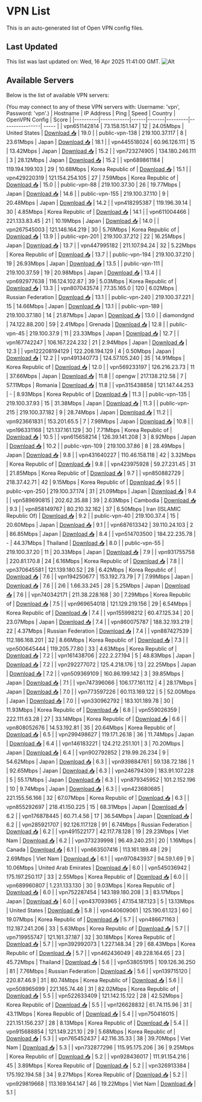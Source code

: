 # VPN List

This is an auto-generated list of Open VPN config files.

## Last Updated

This list was last updated on: Wed, 16 Apr 2025 11:41:00 GMT.
![Alt](https://repobeats.axiom.co/api/embed/186b98318ef1479477931607c1ad7d823f12451f.svg "Repobeats analytics image")

## Available Servers

Below is the list of available VPN servers:

(You may connect to any of these VPN servers with: Username: 'vpn', Password: 'vpn'.)
| Hostname | IP Address | Ping | Speed | Country | OpenVPN Config | Score |
|----------|------------|------|-------|---------|----------------| ----- |
| vpn651142814 | 73.158.151.147 | 12 | 24.05Mbps | United States | [Download 📥](./configs/server_0_US.ovpn) | 19.0 |
| public-vpn-138 | 219.100.37.117 | 8 | 23.61Mbps | Japan | [Download 📥](./configs/server_1_JP.ovpn) | 18.1 |
| vpn445518024 | 60.96.126.111 | 15 | 13.42Mbps | Japan | [Download 📥](./configs/server_2_JP.ovpn) | 15.2 |
| vpn723274905 | 134.180.246.111 | 3 | 28.12Mbps | Japan | [Download 📥](./configs/server_3_JP.ovpn) | 15.2 |
| vpn689861184 | 119.194.199.103 | 29 | 10.68Mbps | Korea Republic of | [Download 📥](./configs/server_4_KR.ovpn) | 15.1 |
| vpn429220319 | 121.154.254.105 | 27 | 7.59Mbps | Korea Republic of | [Download 📥](./configs/server_5_KR.ovpn) | 15.0 |
| public-vpn-88 | 219.100.37.30 | 26 | 19.77Mbps | Japan | [Download 📥](./configs/server_6_JP.ovpn) | 14.6 |
| public-vpn-155 | 219.100.37.110 | 9 | 20.48Mbps | Japan | [Download 📥](./configs/server_7_JP.ovpn) | 14.2 |
| vpn418295387 | 119.196.39.14 | 30 | 4.85Mbps | Korea Republic of | [Download 📥](./configs/server_8_KR.ovpn) | 14.1 |
| vpn611004466 | 221.133.83.45 | 21 | 10.19Mbps | Japan | [Download 📥](./configs/server_9_JP.ovpn) | 14.0 |
| vpn267545003 | 121.146.164.219 | 30 | 5.76Mbps | Korea Republic of | [Download 📥](./configs/server_10_KR.ovpn) | 13.9 |
| public-vpn-201 | 219.100.37.212 | 22 | 16.25Mbps | Japan | [Download 📥](./configs/server_11_JP.ovpn) | 13.7 |
| vpn447995182 | 211.107.94.24 | 32 | 5.22Mbps | Korea Republic of | [Download 📥](./configs/server_12_KR.ovpn) | 13.7 |
| public-vpn-194 | 219.100.37.210 | 19 | 26.93Mbps | Japan | [Download 📥](./configs/server_13_JP.ovpn) | 13.5 |
| public-vpn-111 | 219.100.37.59 | 19 | 20.98Mbps | Japan | [Download 📥](./configs/server_14_JP.ovpn) | 13.4 |
| vpn692977638 | 116.124.102.87 | 39 | 5.03Mbps | Korea Republic of | [Download 📥](./configs/server_15_KR.ovpn) | 13.3 |
| vpn807043574 | 77.35.165.0 | 120 | 6.02Mbps | Russian Federation | [Download 📥](./configs/server_16_RU.ovpn) | 13.1 |
| public-vpn-240 | 219.100.37.221 | 15 | 14.66Mbps | Japan | [Download 📥](./configs/server_17_JP.ovpn) | 13.1 |
| public-vpn-189 | 219.100.37.180 | 14 | 21.87Mbps | Japan | [Download 📥](./configs/server_18_JP.ovpn) | 13.0 |
| diamondgnd | 74.122.88.200 | 59 | 2.41Mbps | Grenada | [Download 📥](./configs/server_19_GD.ovpn) | 12.8 |
| public-vpn-45 | 219.100.37.9 | 11 | 23.33Mbps | Japan | [Download 📥](./configs/server_20_JP.ovpn) | 12.7 |
| vpn167742247 | 106.167.224.232 | 21 | 2.94Mbps | Japan | [Download 📥](./configs/server_21_JP.ovpn) | 12.3 |
| vpn122208194129 | 122.208.194.129 | 4 | 0.50Mbps | Japan | [Download 📥](./configs/server_22_JP.ovpn) | 12.2 |
| vpn491340773 | 124.57.105.240 | 35 | 14.91Mbps | Korea Republic of | [Download 📥](./configs/server_23_KR.ovpn) | 12.0 |
| vpn569233197 | 126.216.23.73 | 11 | 37.66Mbps | Japan | [Download 📥](./configs/server_24_JP.ovpn) | 11.8 |
| opengw | 217.138.212.58 | 7 | 57.11Mbps | Romania | [Download 📥](./configs/server_25_RO.ovpn) | 11.8 |
| vpn315438858 | 121.147.44.253 | - | 8.93Mbps | Korea Republic of | [Download 📥](./configs/server_26_KR.ovpn) | 11.3 |
| public-vpn-135 | 219.100.37.93 | 15 | 31.38Mbps | Japan | [Download 📥](./configs/server_27_JP.ovpn) | 11.3 |
| public-vpn-215 | 219.100.37.182 | 9 | 28.74Mbps | Japan | [Download 📥](./configs/server_28_JP.ovpn) | 11.2 |
| vpn923661831 | 153.201.65.5 | 7 | 7.98Mbps | Japan | [Download 📥](./configs/server_29_JP.ovpn) | 10.8 |
| vpn196331168 | 121.137.161.129 | 30 | 7.71Mbps | Korea Republic of | [Download 📥](./configs/server_30_KR.ovpn) | 10.5 |
| vpn615658214 | 126.39.141.208 | 3 | 8.92Mbps | Japan | [Download 📥](./configs/server_31_JP.ovpn) | 10.2 |
| public-vpn-109 | 219.100.37.86 | 8 | 28.49Mbps | Japan | [Download 📥](./configs/server_32_JP.ovpn) | 9.8 |
| vpn431640227 | 110.46.158.118 | 42 | 3.32Mbps | Korea Republic of | [Download 📥](./configs/server_33_KR.ovpn) | 9.8 |
| vpn423975928 | 59.27.231.45 | 31 | 21.85Mbps | Korea Republic of | [Download 📥](./configs/server_34_KR.ovpn) | 9.7 |
| vpn850882729 | 218.37.42.71 | 42 | 9.15Mbps | Korea Republic of | [Download 📥](./configs/server_35_KR.ovpn) | 9.5 |
| public-vpn-250 | 219.100.37.174 | 31 | 21.09Mbps | Japan | [Download 📥](./configs/server_36_JP.ovpn) | 9.4 |
| vpn589690815 | 202.62.35.88 | 39 | 2.63Mbps | Cambodia | [Download 📥](./configs/server_37_KH.ovpn) | 9.3 |
| vpn858149767 | 80.210.32.162 | 37 | 6.50Mbps | Iran (ISLAMIC Republic Of) | [Download 📥](./configs/server_38_IR.ovpn) | 9.2 |
| public-vpn-40 | 219.100.37.4 | 15 | 20.60Mbps | Japan | [Download 📥](./configs/server_39_JP.ovpn) | 9.1 |
| vpn687613342 | 39.110.24.103 | 2 | 86.85Mbps | Japan | [Download 📥](./configs/server_40_JP.ovpn) | 8.4 |
| vpn514703500 | 184.22.235.78 | - | 44.37Mbps | Thailand | [Download 📥](./configs/server_41_TH.ovpn) | 8.0 |
| public-vpn-55 | 219.100.37.20 | 11 | 20.33Mbps | Japan | [Download 📥](./configs/server_42_JP.ovpn) | 7.9 |
| vpn931755758 | 220.81.170.8 | 24 | 6.16Mbps | Korea Republic of | [Download 📥](./configs/server_43_KR.ovpn) | 7.8 |
| vpn370645581 | 121.139.180.52 | 28 | 6.42Mbps | Korea Republic of | [Download 📥](./configs/server_44_KR.ovpn) | 7.6 |
| vpn194250677 | 153.192.73.79 | 7 | 7.99Mbps | Japan | [Download 📥](./configs/server_45_JP.ovpn) | 7.6 |
| 2i6 | 1.66.33.245 | 28 | 5.25Mbps | Japan | [Download 📥](./configs/server_46_JP.ovpn) | 7.6 |
| vpn740342171 | 211.38.228.168 | 30 | 7.29Mbps | Korea Republic of | [Download 📥](./configs/server_47_KR.ovpn) | 7.5 |
| vpn969654018 | 121.129.219.156 | 29 | 6.54Mbps | Korea Republic of | [Download 📥](./configs/server_48_KR.ovpn) | 7.4 |
| vpn155998212 | 60.47.125.34 | 20 | 23.07Mbps | Japan | [Download 📥](./configs/server_49_JP.ovpn) | 7.4 |
| vpn860075787 | 188.32.193.219 | 22 | 4.37Mbps | Russian Federation | [Download 📥](./configs/server_50_RU.ovpn) | 7.4 |
| vpn887427539 | 112.186.168.201 | 32 | 8.66Mbps | Korea Republic of | [Download 📥](./configs/server_51_KR.ovpn) | 7.3 |
| vpn500645444 | 119.205.77.80 | 33 | 4.63Mbps | Korea Republic of | [Download 📥](./configs/server_52_KR.ovpn) | 7.2 |
| vpn161438706 | 222.2.27.194 | 5 | 48.83Mbps | Japan | [Download 📥](./configs/server_53_JP.ovpn) | 7.2 |
| vpn292277072 | 125.4.218.176 | 13 | 22.25Mbps | Japan | [Download 📥](./configs/server_54_JP.ovpn) | 7.2 |
| vpn509369109 | 160.86.199.142 | 3 | 39.85Mbps | Japan | [Download 📥](./configs/server_55_JP.ovpn) | 7.1 |
| vpn747396066 | 106.177.161.112 | 4 | 28.17Mbps | Japan | [Download 📥](./configs/server_56_JP.ovpn) | 7.0 |
| vpn773597226 | 60.113.169.122 | 5 | 52.00Mbps | Japan | [Download 📥](./configs/server_57_JP.ovpn) | 7.0 |
| vpn330962792 | 183.101.189.78 | 30 | 11.93Mbps | Korea Republic of | [Download 📥](./configs/server_58_KR.ovpn) | 6.8 |
| vpn559026359 | 222.111.63.28 | 27 | 33.14Mbps | Korea Republic of | [Download 📥](./configs/server_59_KR.ovpn) | 6.6 |
| vpn808052676 | 14.53.192.81 | 35 | 20.64Mbps | Korea Republic of | [Download 📥](./configs/server_60_KR.ovpn) | 6.5 |
| vpn299498627 | 119.171.26.18 | 36 | 11.74Mbps | Japan | [Download 📥](./configs/server_61_JP.ovpn) | 6.4 |
| vpn146183221 | 124.212.251.101 | 3 | 70.20Mbps | Japan | [Download 📥](./configs/server_62_JP.ovpn) | 6.4 |
| vpn902792852 | 219.99.26.234 | 9 | 54.62Mbps | Japan | [Download 📥](./configs/server_63_JP.ovpn) | 6.3 |
| vpn939884761 | 59.138.72.186 | 1 | 92.65Mbps | Japan | [Download 📥](./configs/server_64_JP.ovpn) | 6.3 |
| vpn246794309 | 183.91.107.228 | 5 | 55.17Mbps | Japan | [Download 📥](./configs/server_65_JP.ovpn) | 6.3 |
| vpn879345952 | 101.2.152.196 | 10 | 9.74Mbps | Japan | [Download 📥](./configs/server_66_JP.ovpn) | 6.3 |
| vpn423680685 | 221.155.56.166 | 32 | 67.07Mbps | Korea Republic of | [Download 📥](./configs/server_67_KR.ovpn) | 6.3 |
| vpn855292697 | 218.41.150.225 | 15 | 68.31Mbps | Japan | [Download 📥](./configs/server_68_JP.ovpn) | 6.2 |
| vpn176878445 | 60.71.4.56 | 17 | 36.54Mbps | Japan | [Download 📥](./configs/server_69_JP.ovpn) | 6.2 |
| vpn285921707 | 92.126.117.128 | 91 | 6.74Mbps | Russian Federation | [Download 📥](./configs/server_70_RU.ovpn) | 6.2 |
| vpn491522177 | 42.117.78.128 | 19 | 29.23Mbps | Viet Nam | [Download 📥](./configs/server_71_VN.ovpn) | 6.2 |
| vpn373239998 | 96.49.240.251 | 20 | 1.16Mbps | Canada | [Download 📥](./configs/server_72_CA.ovpn) | 6.1 |
| vpn663507416 | 113.161.189.48 | 29 | 2.69Mbps | Viet Nam | [Download 📥](./configs/server_73_VN.ovpn) | 6.1 |
| vpn970843937 | 94.59.1.69 | 9 | 10.06Mbps | United Arab Emirates | [Download 📥](./configs/server_74_AE.ovpn) | 6.0 |
| vpn545036942 | 175.197.250.117 | 33 | 2.55Mbps | Korea Republic of | [Download 📥](./configs/server_75_KR.ovpn) | 6.0 |
| vpn689960807 | 1.231.133.130 | 30 | 9.03Mbps | Korea Republic of | [Download 📥](./configs/server_76_KR.ovpn) | 6.0 |
| vpn752287454 | 143.189.180.208 | 3 | 83.17Mbps | Japan | [Download 📥](./configs/server_77_JP.ovpn) | 6.0 |
| vpn437093965 | 47.154.187.123 | 5 | 13.13Mbps | United States | [Download 📥](./configs/server_78_US.ovpn) | 5.8 |
| vpn440609061 | 125.190.61.123 | 60 | 19.07Mbps | Korea Republic of | [Download 📥](./configs/server_79_KR.ovpn) | 5.7 |
| vpn486671163 | 112.187.241.206 | 33 | 5.63Mbps | Korea Republic of | [Download 📥](./configs/server_80_KR.ovpn) | 5.7 |
| vpn719955747 | 121.161.37.187 | 32 | 30.18Mbps | Korea Republic of | [Download 📥](./configs/server_81_KR.ovpn) | 5.7 |
| vpn392992073 | 1.227.148.34 | 29 | 68.43Mbps | Korea Republic of | [Download 📥](./configs/server_82_KR.ovpn) | 5.7 |
| vpn462436049 | 49.228.164.65 | 23 | 45.72Mbps | Thailand | [Download 📥](./configs/server_83_TH.ovpn) | 5.6 |
| vpn538051915 | 109.126.36.250 | 81 | 7.76Mbps | Russian Federation | [Download 📥](./configs/server_84_RU.ovpn) | 5.6 |
| vpn139715120 | 220.87.46.9 | 31 | 80.74Mbps | Korea Republic of | [Download 📥](./configs/server_85_KR.ovpn) | 5.6 |
| vpn508965699 | 221.165.74.46 | 31 | 82.02Mbps | Korea Republic of | [Download 📥](./configs/server_86_KR.ovpn) | 5.5 |
| vpn522633409 | 121.142.15.122 | 28 | 42.52Mbps | Korea Republic of | [Download 📥](./configs/server_87_KR.ovpn) | 5.5 |
| vpn126628832 | 61.74.115.96 | 31 | 43.11Mbps | Korea Republic of | [Download 📥](./configs/server_88_KR.ovpn) | 5.4 |
| vpn750416015 | 221.151.156.237 | 28 | 8.13Mbps | Korea Republic of | [Download 📥](./configs/server_89_KR.ovpn) | 5.4 |
| vpn915688854 | 121.149.221.10 | 29 | 5.68Mbps | Korea Republic of | [Download 📥](./configs/server_90_KR.ovpn) | 5.3 |
| vpn765452437 | 42.116.35.33 | 38 | 39.70Mbps | Viet Nam | [Download 📥](./configs/server_91_VN.ovpn) | 5.3 |
| vpn732877296 | 115.95.175.206 | 36 | 9.25Mbps | Korea Republic of | [Download 📥](./configs/server_92_KR.ovpn) | 5.2 |
| vpn928436017 | 111.91.154.216 | 45 | 3.89Mbps | Korea Republic of | [Download 📥](./configs/server_93_KR.ovpn) | 5.2 |
| vpn326913384 | 175.192.194.58 | 34 | 9.27Mbps | Korea Republic of | [Download 📥](./configs/server_94_KR.ovpn) | 5.2 |
| vpn929819668 | 113.169.164.147 | 46 | 19.22Mbps | Viet Nam | [Download 📥](./configs/server_95_VN.ovpn) | 5.1 |
